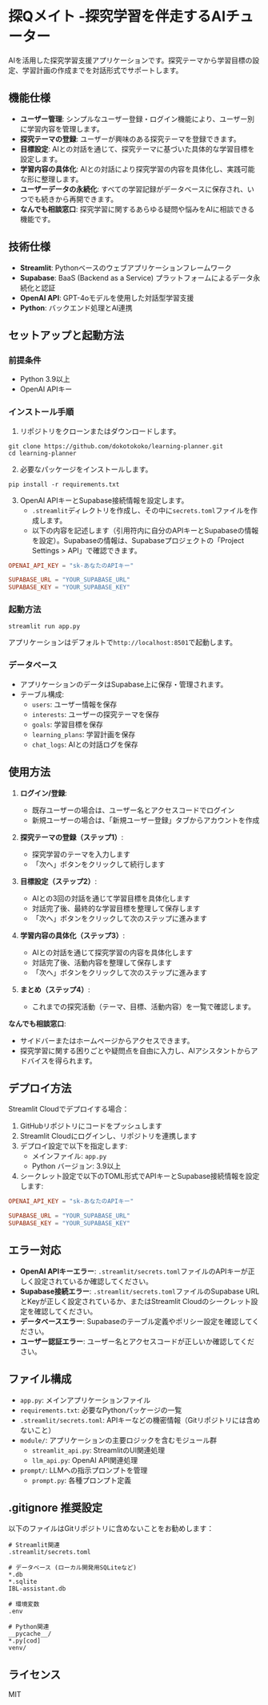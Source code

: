 # 探Qメイト -探究学習を伴走するAIチューター

AIを活用した探究学習支援アプリケーションです。探究テーマから学習目標の設定、学習計画の作成までを対話形式でサポートします。

## 機能仕様

- **ユーザー管理**: シンプルなユーザー登録・ログイン機能により、ユーザー別に学習内容を管理します。
- **探究テーマの登録**: ユーザーが興味のある探究テーマを登録できます。
- **目標設定**: AIとの対話を通じて、探究テーマに基づいた具体的な学習目標を設定します。
- **学習内容の具体化**: AIとの対話により探究学習の内容を具体化し、実践可能な形に整理します。
- **ユーザーデータの永続化**: すべての学習記録がデータベースに保存され、いつでも続きから再開できます。
- **なんでも相談窓口**: 探究学習に関するあらゆる疑問や悩みをAIに相談できる機能です。

## 技術仕様

- **Streamlit**: Pythonベースのウェブアプリケーションフレームワーク
- **Supabase**: BaaS (Backend as a Service) プラットフォームによるデータ永続化と認証
- **OpenAI API**: GPT-4oモデルを使用した対話型学習支援
- **Python**: バックエンド処理とAI連携

## セットアップと起動方法

### 前提条件
- Python 3.9以上
- OpenAI APIキー

### インストール手順

1. リポジトリをクローンまたはダウンロードします。
```
git clone https://github.com/dokotokoko/learning-planner.git
cd learning-planner
```

2. 必要なパッケージをインストールします。
```
pip install -r requirements.txt
```

3. OpenAI APIキーとSupabase接続情報を設定します。
   - `.streamlit`ディレクトリを作成し、その中に`secrets.toml`ファイルを作成します。
   - 以下の内容を記述します（引用符内に自分のAPIキーとSupabaseの情報を設定）。Supabaseの情報は、Supabaseプロジェクトの「Project Settings > API」で確認できます。
```toml
OPENAI_API_KEY = "sk-あなたのAPIキー"

SUPABASE_URL = "YOUR_SUPABASE_URL"
SUPABASE_KEY = "YOUR_SUPABASE_KEY"
```

### 起動方法

```
streamlit run app.py
```

アプリケーションはデフォルトで`http://localhost:8501`で起動します。

### データベース
- アプリケーションのデータはSupabase上に保存・管理されます。
- テーブル構成:
  - `users`: ユーザー情報を保存
  - `interests`: ユーザーの探究テーマを保存
  - `goals`: 学習目標を保存
  - `learning_plans`: 学習計画を保存
  - `chat_logs`: AIとの対話ログを保存

## 使用方法

1. **ログイン/登録**:
   - 既存ユーザーの場合は、ユーザー名とアクセスコードでログイン
   - 新規ユーザーの場合は、「新規ユーザー登録」タブからアカウントを作成

2. **探究テーマの登録（ステップ1）**:
   - 探究学習のテーマを入力します
   - 「次へ」ボタンをクリックして続行します

3. **目標設定（ステップ2）**:
   - AIとの3回の対話を通じて学習目標を具体化します
   - 対話完了後、最終的な学習目標を整理して保存します
   - 「次へ」ボタンをクリックして次のステップに進みます

4. **学習内容の具体化（ステップ3）**:
   - AIとの対話を通じて探究学習の内容を具体化します
   - 対話完了後、活動内容を整理して保存します
   - 「次へ」ボタンをクリックして次のステップに進みます

5. **まとめ（ステップ4）**:
   - これまでの探究活動（テーマ、目標、活動内容）を一覧で確認します。

**なんでも相談窓口**:
- サイドバーまたはホームページからアクセスできます。
- 探究学習に関する困りごとや疑問点を自由に入力し、AIアシスタントからアドバイスを得られます。

## デプロイ方法

Streamlit Cloudでデプロイする場合：

1. GitHubリポジトリにコードをプッシュします
2. Streamlit Cloudにログインし、リポジトリを連携します
3. デプロイ設定で以下を指定します:
   - メインファイル: `app.py`
   - Python バージョン: 3.9以上
4. シークレット設定で以下のTOML形式でAPIキーとSupabase接続情報を設定します:
```toml
OPENAI_API_KEY = "sk-あなたのAPIキー"

SUPABASE_URL = "YOUR_SUPABASE_URL"
SUPABASE_KEY = "YOUR_SUPABASE_KEY"
```

## エラー対応

- **OpenAI APIキーエラー**: `.streamlit/secrets.toml`ファイルのAPIキーが正しく設定されているか確認してください。
- **Supabase接続エラー**: `.streamlit/secrets.toml`ファイルのSupabase URLとKeyが正しく設定されているか、またはStreamlit Cloudのシークレット設定を確認してください。
- **データベースエラー**: Supabaseのテーブル定義やポリシー設定を確認してください。
- **ユーザー認証エラー**: ユーザー名とアクセスコードが正しいか確認してください。

## ファイル構成

- `app.py`: メインアプリケーションファイル
- `requirements.txt`: 必要なPythonパッケージの一覧
- `.streamlit/secrets.toml`: APIキーなどの機密情報（Gitリポジトリには含めないこと）
- `module/`: アプリケーションの主要ロジックを含むモジュール群
  - `streamlit_api.py`: StreamlitのUI関連処理
  - `llm_api.py`: OpenAI API関連処理
- `prompt/`: LLMへの指示プロンプトを管理
  - `prompt.py`: 各種プロンプト定義

## .gitignore 推奨設定

以下のファイルはGitリポジトリに含めないことをお勧めします：

```
# Streamlit関連
.streamlit/secrets.toml

# データベース (ローカル開発用SQLiteなど)
*.db
*.sqlite
IBL-assistant.db

# 環境変数
.env

# Python関連
__pycache__/
*.py[cod]
venv/
```

## ライセンス

MIT 